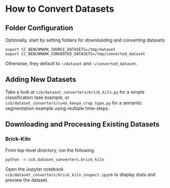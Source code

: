 # How to Convert Datasets

## Folder Configuration
Optionally, start by setting folders for *downloading* and *converting* datasets
```
export CC_BENCHMARK_SOURCE_DATASETS=/tmp/dataset
export CC_BENCHMARK_CONVERTED_DATASETS=/tmp/converted_dataset
```
Otherwise, they default to `~/dataset` and `~/converted_dataset`.

## Adding New Datasets

Take a look at `ccb/dataset_converters/brick_kiln.py` for a simple classification task example, 
or `ccb/dataset_converters/cv4a_kenya_crop_type.py` for a semantic segmentation example using multiple time-steps .

## Downloading and Processing Existing Datasets

### Brick-Kiln
From top-level directory, run the following
```bash
python -m ccb.dataset_converters.brick_kiln
```

Open the Jupyter notebook `ccb/dataset_converters/brick_kiln_inspect.ipynb` to display stats and preview the dataset.
